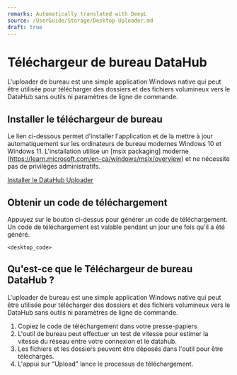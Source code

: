 ```yaml
---
remarks: Automatically translated with DeepL
source: /UserGuide/Storage/Desktop-Uploader.md
draft: true
---
```


#  Téléchargeur de bureau DataHub

L'uploader de bureau est une simple application Windows native qui peut être utilisée pour télécharger des dossiers et des fichiers volumineux vers le DataHub sans outils ni paramètres de ligne de commande.

## Installer le téléchargeur de bureau

Le lien ci-dessous permet d'installer l'application et de la mettre à jour automatiquement sur les ordinateurs de bureau modernes Windows 10 et Windows 11. L'installation utilise un [msix packaging] moderne (https://learn.microsoft.com/en-ca/windows/msix/overview) et ne nécessite pas de privilèges administratifs.

[Installer le DataHub Uploader](https://fsdhstoragedevpub.blob.core.windows.net/datahub-dist/fsdh-uploader.appinstaller)

## Obtenir un code de téléchargement

Appuyez sur le bouton ci-dessus pour générer un code de téléchargement. Un code de téléchargement est valable pendant un jour une fois qu'il a été généré.

``
<desktop_code>
``

## Qu'est-ce que le  Téléchargeur de bureau DataHub ?

L'uploader de bureau est une simple application Windows native qui peut être utilisée pour télécharger des dossiers et des fichiers volumineux vers le DataHub sans outils ni paramètres de ligne de commande.

1. Copiez le code de téléchargement dans votre presse-papiers
1. L'outil de bureau peut effectuer un test de vitesse pour estimer la vitesse du réseau entre votre connexion et le datahub.
1. Les fichiers et les dossiers peuvent être déposés dans l'outil pour être téléchargés.
1. L'appui sur "Upload" lance le processus de téléchargement.
